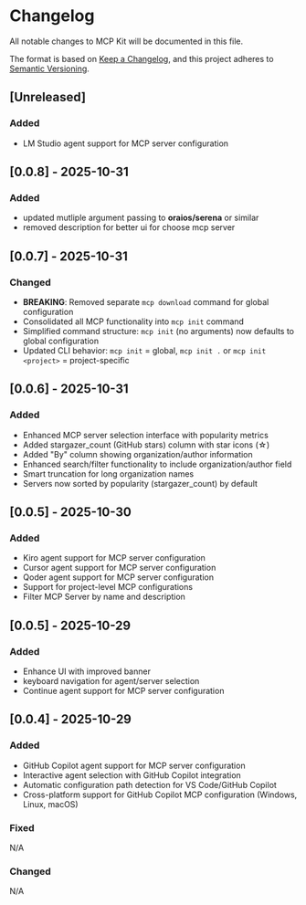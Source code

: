 # Changelog

All notable changes to MCP Kit will be documented in this file.

The format is based on [Keep a Changelog](https://keepachangelog.com/en/1.0.0/),
and this project adheres to [Semantic Versioning](https://semver.org/spec/v2.0.0.html).

## [Unreleased]

### Added
- LM Studio agent support for MCP server configuration

## [0.0.8] - 2025-10-31

### Added
- updated mutliple argument passing to **oraios/serena** or similar
- removed description for better ui for choose mcp server

## [0.0.7] - 2025-10-31

### Changed
- **BREAKING**: Removed separate `mcp download` command for global configuration
- Consolidated all MCP functionality into `mcp init` command
- Simplified command structure: `mcp init` (no arguments) now defaults to global configuration
- Updated CLI behavior: `mcp init` = global, `mcp init .` or `mcp init <project>` = project-specific

## [0.0.6] - 2025-10-31

### Added
- Enhanced MCP server selection interface with popularity metrics
- Added stargazer_count (GitHub stars) column with star icons (☆)
- Added "By" column showing organization/author information
- Enhanced search/filter functionality to include organization/author field
- Smart truncation for long organization names
- Servers now sorted by popularity (stargazer_count) by default

## [0.0.5] - 2025-10-30

### Added
- Kiro agent support for MCP server configuration
- Cursor agent support for MCP server configuration
- Qoder agent support for MCP server configuration
- Support for project-level MCP configurations
- Filter MCP Server by name and description


## [0.0.5] - 2025-10-29

### Added
- Enhance UI with improved banner 
- keyboard navigation for agent/server selection
- Continue agent support for MCP server configuration


## [0.0.4] - 2025-10-29

### Added
- GitHub Copilot agent support for MCP server configuration
- Interactive agent selection with GitHub Copilot integration
- Automatic configuration path detection for VS Code/GitHub Copilot
- Cross-platform support for GitHub Copilot MCP configuration (Windows, Linux, macOS)


### Fixed

N/A

### Changed

N/A
